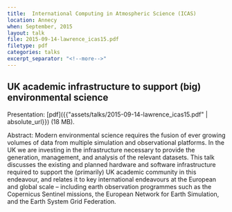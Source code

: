```yaml
---
title:  International Computing in Atmospheric Science (ICAS)
location: Annecy
when: September, 2015
layout: talk
file: 2015-09-14-lawrence_icas15.pdf
filetype: pdf
categories: talks
excerpt_separator: "<!--more-->"
---
```


 UK academic infrastructure to support (big) environmental science
-------------------------------------------------------------------

Presentation: [pdf]({{"assets/talks/2015-09-14-lawrence_icas15.pdf" | absolute_url}}) (18 MB).

Abstract:  Modern environmental science requires the fusion of ever growing volumes of data from multiple simulation and observational platforms. In the UK we are investing in the infrastructure necessary to provide the generation, management, and analysis of the relevant datasets. This talk discusses the existing and planned hardware and software infrastructure required to support the (primarily) UK academic community in this endeavour, and relates it to key international endeavours at the European and global scale – including earth observation programmes such as the Copernicus Sentinel missions, the European Network for Earth Simulation, and the Earth System Grid Federation.
